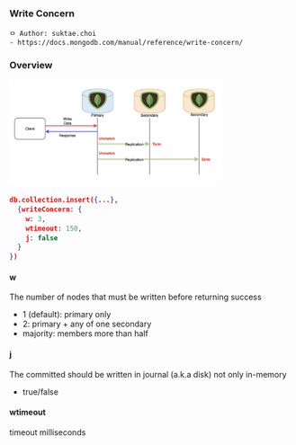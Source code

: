 ### Write Concern

```
ㅁ Author: suktae.choi
- https://docs.mongodb.com/manual/reference/write-concern/
```

### Overview

<img src="images/download.png" width="75%">

```json
db.collection.insert({...},
  {writeConcern: {
    w: 3,
    wtimeout: 150,
    j: false
  }
})
```

#### w

The number of nodes that must be written before returning success

- 1 (default): primary only
- 2: primary + any of one secondary
- majority: members more than half

#### j

The committed should be written in journal (a.k.a disk) not only in-memory

- true/false

#### wtimeout

timeout milliseconds
